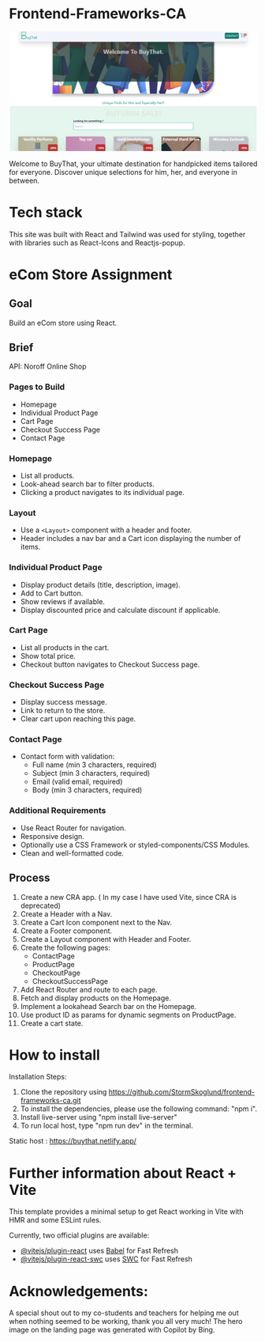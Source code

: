 # Frontend-Frameworks-CA

![Alt text](/public/assets/screen-buythat.png)

Welcome to BuyThat, your ultimate destination for handpicked items tailored for everyone. Discover unique selections for him, her, and everyone in between.

# Tech stack

This site was built with React and Tailwind was used for styling, together with libraries such as React-Icons and Reactjs-popup.

# eCom Store Assignment

## Goal

Build an eCom store using React.

## Brief

API: Noroff Online Shop

### Pages to Build

- Homepage
- Individual Product Page
- Cart Page
- Checkout Success Page
- Contact Page

### Homepage

- List all products.
- Look-ahead search bar to filter products.
- Clicking a product navigates to its individual page.

### Layout

- Use a `<Layout>` component with a header and footer.
- Header includes a nav bar and a Cart icon displaying the number of items.

### Individual Product Page

- Display product details (title, description, image).
- Add to Cart button.
- Show reviews if available.
- Display discounted price and calculate discount if applicable.

### Cart Page

- List all products in the cart.
- Show total price.
- Checkout button navigates to Checkout Success page.

### Checkout Success Page

- Display success message.
- Link to return to the store.
- Clear cart upon reaching this page.

### Contact Page

- Contact form with validation:
  - Full name (min 3 characters, required)
  - Subject (min 3 characters, required)
  - Email (valid email, required)
  - Body (min 3 characters, required)

### Additional Requirements

- Use React Router for navigation.
- Responsive design.
- Optionally use a CSS Framework or styled-components/CSS Modules.
- Clean and well-formatted code.

## Process

1. Create a new CRA app. ( In my case I have used Vite, since CRA is deprecated)
2. Create a Header with a Nav.
3. Create a Cart Icon component next to the Nav.
4. Create a Footer component.
5. Create a Layout component with Header and Footer.
6. Create the following pages:
   - ContactPage
   - ProductPage
   - CheckoutPage
   - CheckoutSuccessPage
7. Add React Router and route to each page.
8. Fetch and display products on the Homepage.
9. Implement a lookahead Search bar on the Homepage.
10. Use product ID as params for dynamic segments on ProductPage.
11. Create a cart state.

# How to install

Installation Steps:

1. Clone the repository using https://github.com/StormSkoglund/frontend-frameworks-ca.git
2. To install the dependencies, please use the following command: "npm i".
3. Install live-server using "npm install live-server"
4. To run local host, type "npm run dev" in the terminal.

Static host : https://buythat.netlify.app/

# Further information about React + Vite

This template provides a minimal setup to get React working in Vite with HMR and some ESLint rules.

Currently, two official plugins are available:

- [@vitejs/plugin-react](https://github.com/vitejs/vite-plugin-react/blob/main/packages/plugin-react/README.md) uses [Babel](https://babeljs.io/) for Fast Refresh
- [@vitejs/plugin-react-swc](https://github.com/vitejs/vite-plugin-react-swc) uses [SWC](https://swc.rs/) for Fast Refresh

# Acknowledgements:

A special shout out to my co-students and teachers for helping me out when nothing seemed to be working, thank you all very much! The hero image on the landing page was generated with Copilot by Bing.
